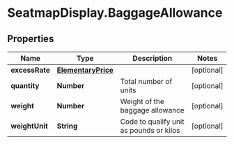 # SeatmapDisplay.BaggageAllowance

## Properties

Name | Type | Description | Notes
------------ | ------------- | ------------- | -------------
**excessRate** | [**ElementaryPrice**](ElementaryPrice.md) |  | [optional] 
**quantity** | **Number** | Total number of units | [optional] 
**weight** | **Number** | Weight of the baggage allowance | [optional] 
**weightUnit** | **String** | Code to qualify unit as pounds or kilos | [optional] 


